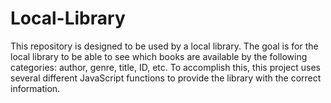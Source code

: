 # Local-Library

This repository is designed to be used by a local library. The goal is for the local library to be able to see which books are available by the following categories: author, genre, title, ID, etc. To accomplish this, this project uses several different JavaScript functions to provide the library with the correct information.
